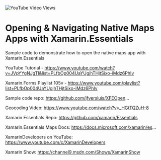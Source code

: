 ![YouTube Video Views](https://img.shields.io/youtube/views/JVpYYgNJgTI?style=social)

# Opening & Navigating Native Maps Apps with Xamarin.Essentials
Sample code to demonstrate how to open the native maps app with Xamarin.Essentials

YouTube Tutorial - https://www.youtube.com/watch?v=JVpYYgNJgTI&list=PLfbOp004UaYUgjhTHjtSixo-iMdz6PhIv 

Xamarin.Forms Playlist 105v - https://www.youtube.com/playlist?list=PLfbOp004UaYUgjhTHjtSixo-iMdz6PhIv

Sample code repo: https://github.com/jfversluis/XFEOpen...

Geocoding Video: https://www.youtube.com/watch?v=_HGtTQZuH-8

Xamarin Essentials Repo: https://github.com/xamarin/Essentials

Xamarin.Essentials Maps Docs: https://docs.microsoft.com/xamarin/es...

XamarinDevelopers on YouTube:  https://www.youtube.com/c/XamarinDevelopers

Xamarin Show:  https://channel9.msdn.com/Shows/XamarinShow


